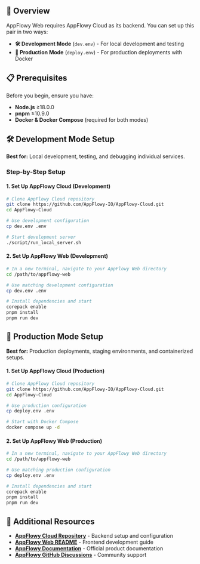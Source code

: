 ## 🎯 Overview

AppFlowy Web requires AppFlowy Cloud as its backend. You can set up this pair in two ways:

- **🛠️ Development Mode** (`dev.env`) - For local development and testing
- **🚀 Production Mode** (`deploy.env`) - For production deployments with Docker

## 📋 Prerequisites

Before you begin, ensure you have:

- **Node.js** ≥18.0.0
- **pnpm** ≥10.9.0  
- **Docker & Docker Compose** (required for both modes)

## 🛠️ Development Mode Setup

**Best for:** Local development, testing, and debugging individual services.

### Step-by-Step Setup

#### 1. Set Up AppFlowy Cloud (Development)

```bash
# Clone AppFlowy Cloud repository
git clone https://github.com/AppFlowy-IO/AppFlowy-Cloud.git
cd AppFlowy-Cloud

# Use development configuration
cp dev.env .env

# Start development server
./script/run_local_server.sh
```

#### 2. Set Up AppFlowy Web (Development)

```bash
# In a new terminal, navigate to your AppFlowy Web directory
cd /path/to/appflowy-web

# Use matching development configuration
cp dev.env .env

# Install dependencies and start
corepack enable
pnpm install
pnpm run dev
```


## 🚀 Production Mode Setup

**Best for:** Production deployments, staging environments, and containerized setups.


#### 1. Set Up AppFlowy Cloud (Production)

```bash
# Clone AppFlowy Cloud repository
git clone https://github.com/AppFlowy-IO/AppFlowy-Cloud.git
cd AppFlowy-Cloud

# Use production configuration
cp deploy.env .env

# Start with Docker Compose
docker compose up -d
```

#### 2. Set Up AppFlowy Web (Production)

```bash
# In a new terminal, navigate to your AppFlowy Web directory
cd /path/to/appflowy-web

# Use matching production configuration
cp deploy.env .env

# Install dependencies and start
corepack enable
pnpm install
pnpm run dev
```

## 🔗 Additional Resources

- **[AppFlowy Cloud Repository](https://github.com/AppFlowy-IO/AppFlowy-Cloud)** - Backend setup and configuration
- **[AppFlowy Web README](../README.md)** - Frontend development guide  
- **[AppFlowy Documentation](https://appflowy.com/docs)** - Official product documentation
- **[AppFlowy GitHub Discussions](https://github.com/AppFlowy-IO/AppFlowy/discussions)** - Community support
